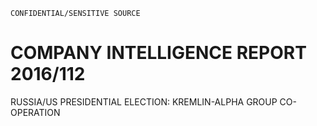 ```
CONFIDENTIAL/SENSITIVE SOURCE
```

# COMPANY INTELLIGENCE REPORT 2016/112

RUSSIA/US PRESIDENTIAL ELECTION: KREMLIN-ALPHA GROUP CO-OPERATION

